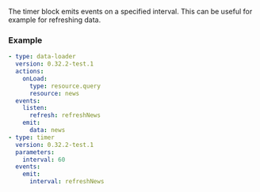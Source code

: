 The timer block emits events on a specified interval. This can be useful for example for refreshing
data.

### Example

```yaml
- type: data-loader
  version: 0.32.2-test.1
  actions:
    onLoad:
      type: resource.query
      resource: news
  events:
    listen:
      refresh: refreshNews
    emit:
      data: news
- type: timer
  version: 0.32.2-test.1
  parameters:
    interval: 60
  events:
    emit:
      interval: refreshNews
```
